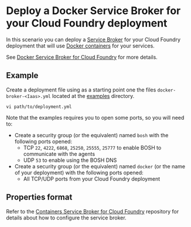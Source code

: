 # Deploy a Docker Service Broker for your Cloud Foundry deployment

In this scenario you can deploy a [Service Broker](http://docs.cloudfoundry.org/services/overview.html) for your
Cloud Foundry deployment that will use [Docker containers](https://www.docker.com/) for your services.

See [Docker Service Broker for Cloud Foundry](http://blog.pivotal.io/cloud-foundry-pivotal/products/docker-service-broker-for-cloud-foundry) for more details.

## Example

Create a deployment file using as a starting point one the files `docker-broker-<Iaas>.yml` located at the
[examples](https://github.com/cf-platform-eng/docker-boshrelease/tree/master/examples) directory.

```
vi path/to/deployment.yml
```

Note that the examples requires you to open some ports, so you will need to:

* Create a security group (or the equivalent) named `bosh` with the following ports opened:
    - TCP `22`, `4222`, `6868`, `25250`, `25555`, `25777` to enable BOSH to communicate with the agents
    - UDP `53` to enable using the BOSH DNS
* Create a security group (or the equivalent) named `docker` (or the name of your deployment) with the following ports opened:
    - All TCP/UDP ports from your Cloud Foundry deployment

## Properties format

Refer to the [Containers Service Broker for Cloud Foundry](https://github.com/cf-platform-eng/cf-containers-broker#usage)
repository for details about how to configure the service broker.
